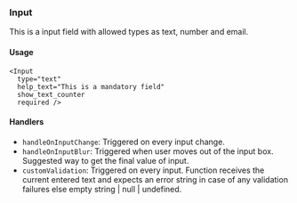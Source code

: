 ### Input
This is a input field with allowed types as text, number and email.

#### Usage
```
<Input
  type="text"
  help_text="This is a mandatory field"
  show_text_counter
  required />
```

#### Handlers

- `handleOnInputChange`: Triggered on every input change.
- `handleOnInputBlur`: Triggered when user moves out of the input box. Suggested way to get the final value of input.
- `customValidation`: Triggered on every input. Function receives the current entered text and expects an error string in case of any validation failures else empty string | null | undefined.